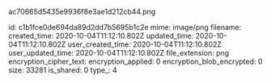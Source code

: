 ac70665d5435e9936f8e3ae1d212cb44.png

id: c1b1fce0de694da89d2dd7b5695b1c2e
mime: image/png
filename: 
created_time: 2020-10-04T11:12:10.802Z
updated_time: 2020-10-04T11:12:10.802Z
user_created_time: 2020-10-04T11:12:10.802Z
user_updated_time: 2020-10-04T11:12:10.802Z
file_extension: png
encryption_cipher_text: 
encryption_applied: 0
encryption_blob_encrypted: 0
size: 33281
is_shared: 0
type_: 4